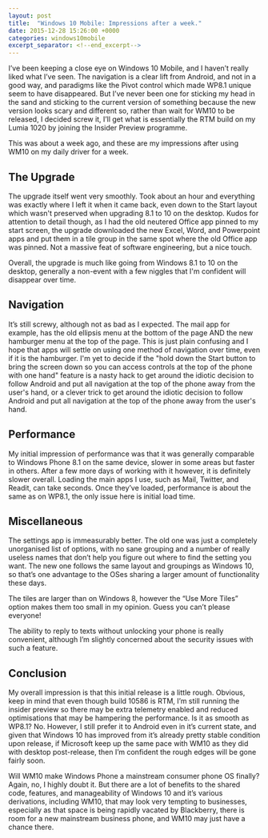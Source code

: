 ```yaml
---
layout: post
title:  "Windows 10 Mobile: Impressions after a week."
date: 2015-12-28 15:26:00 +0000
categories: windows10mobile
excerpt_separator: <!--end_excerpt-->
---
```


I’ve been keeping a close eye on Windows 10 Mobile, and I haven’t really liked what I’ve seen. The navigation is a clear lift from Android, and not in a good way, and paradigms like the Pivot control which made WP8.1 unique seem to have disappeared. But I’ve never been one for sticking my head in the sand and sticking to the current version of something because the new version looks scary and different so, rather than wait for WM10 to be released, I decided screw it, I’ll get what is essentially the RTM build on my Lumia 1020 by joining the Insider Preview programme.
<!--end_excerpt-->
This was about a week ago, and these are my impressions after using WM10 on my daily driver for a week.

## The Upgrade

The upgrade itself went very smoothly. Took about an hour and everything was exactly where I left it when it came back, even down to the Start layout which wasn't preserved when upgrading 8.1 to 10 on the desktop. Kudos for attention to detail though, as I had the old neutered Office app pinned to my start screen, the upgrade downloaded the new Excel, Word, and Powerpoint apps and put them in a tile group in the same spot where the old Office app was pinned. Not a massive feat of software engineering, but a nice touch.

Overall, the upgrade is much like going from Windows 8.1 to 10 on the desktop, generally a non-event with a few niggles that I'm confident will disappear over time.

## Navigation

It’s still screwy, although not as bad as I expected. The mail app for example, has the old ellipsis menu at the bottom of the page AND the new hamburger menu at the top of the page. This is just plain confusing and I hope that apps will settle on using one method of navigation over time, even if it is the hamburger. I'm yet to decide if the "hold down the Start button to bring the screen down so you can access controls at the top of the phone with one hand" feature is a nasty hack to get around the idiotic decision to follow Android and put all navigation at the top of the phone away from the user's hand, or a clever trick to get around the idiotic decision to follow Android and put all navigation at the top of the phone away from the user's hand.

## Performance

My initial impression of performance was that it was generally comparable to Windows Phone 8.1 on the same device, slower in some areas but faster in others. After a few more days of working with it however, it is definitely slower overall. Loading the main apps I use, such as Mail, Twitter, and Readit, can take seconds. Once they’ve loaded, performance is about the same as on WP8.1, the only issue here is initial load time.

## Miscellaneous

The settings app is immeasurably better. The old one was just a completely unorganised list of options, with no sane grouping and a number of really useless names that don’t help you figure out where to find the setting you want. The new one follows the same layout and groupings as Windows 10, so that’s one advantage to the OSes sharing a larger amount of functionality these days.

The tiles are larger than on Windows 8, however the “Use More Tiles” option makes them too small in my opinion. Guess you can’t please everyone!

The ability to reply to texts without unlocking your phone is really convenient, although I’m slightly concerned about the security issues with such a feature.

## Conclusion

My overall impression is that this initial release is a little rough. Obvious, keep in mind that even though build 10586 is RTM, I’m still running the insider preview so there may be extra telemetry enabled and reduced optimisations that may be hampering the performance. Is it as smooth as WP8.1? No. However, I still prefer it to Android even in it’s current state, and given that Windows 10 has improved from it’s already pretty stable condition upon release, if Microsoft keep up the same pace with WM10 as they did with desktop post-release, then I’m confident the rough edges will be gone fairly soon.

Will WM10 make Windows Phone a mainstream consumer phone OS finally? Again, no, I highly doubt it. But there are a lot of benefits to the shared code, features, and manageability of Windows 10 and it’s various derivations, including WM10, that may look very tempting to businesses, especially as that space is being rapidly vacated by Blackberry, there is room for a new mainstream business phone, and WM10 may just have a chance there.